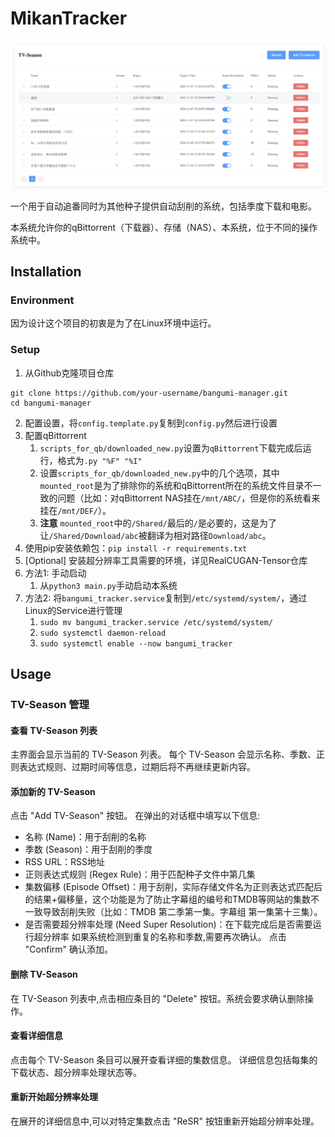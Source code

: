 # MikanTracker

![](templates/example.png)

一个用于自动追番同时为其他种子提供自动刮削的系统，包括季度下载和电影。

本系统允许你的qBittorrent（下载器）、存储（NAS）、本系统，位于不同的操作系统中。

## Installation

### Environment

因为设计这个项目的初衷是为了在Linux环境中运行。

### Setup

1. 从Github克隆项目仓库
```
git clone https://github.com/your-username/bangumi-manager.git
cd bangumi-manager
```
2. 配置设置，将`config.template.py`复制到`config.py`然后进行设置
3. 配置qBittorrent
    1. `scripts_for_qb/downloaded_new.py`设置为`qBittorrent`下载完成后运行，格式为`.py "%F" "%I"`
    2. 设置`scripts_for_qb/downloaded_new.py`中的几个选项，其中`mounted_root`是为了排除你的系统和qBittorrent所在的系统文件目录不一致的问题（比如：对qBittorrent NAS挂在`/mnt/ABC/`，但是你的系统看来 挂在`/mnt/DEF/`）。
    3. **注意** `mounted_root`中的`/Shared/`最后的`/`是必要的，这是为了让`/Shared/Download/abc`被翻译为相对路径`Download/abc`。
4. 使用pip安装依赖包：`pip install -r requirements.txt`
5. \[Optional\] 安装超分辨率工具需要的环境，详见RealCUGAN-Tensor仓库
6. 方法1: 手动启动
    1. 从`python3 main.py`手动启动本系统
7. 方法2: 将`bangumi_tracker.service`复制到`/etc/systemd/system/`，通过Linux的Service进行管理
    1. `sudo mv bangumi_tracker.service /etc/systemd/system/`
    2. `sudo systemctl daemon-reload`
    3. `sudo systemctl enable --now bangumi_tracker`

## Usage

### TV-Season 管理

####  查看 TV-Season 列表

主界面会显示当前的 TV-Season 列表。
每个 TV-Season 会显示名称、季数、正则表达式规则、过期时间等信息，过期后将不再继续更新内容。

#### 添加新的 TV-Season

点击 "Add TV-Season" 按钮。
在弹出的对话框中填写以下信息:
* 名称 (Name)：用于刮削的名称
* 季数 (Season)：用于刮削的季度
* RSS URL：RSS地址
* 正则表达式规则 (Regex Rule)：用于匹配种子文件中第几集
* 集数偏移 (Episode Offset)：用于刮削，实际存储文件名为正则表达式匹配后的结果+偏移量，这个功能是为了防止字幕组的编号和TMDB等网站的集数不一致导致刮削失败（比如：TMDB 第二季第一集。字幕组 第一集第十三集）。
* 是否需要超分辨率处理 (Need Super Resolution)：在下载完成后是否需要运行超分辨率
如果系统检测到重复的名称和季数,需要再次确认。
点击 "Confirm" 确认添加。

#### 删除 TV-Season

在 TV-Season 列表中,点击相应条目的 "Delete" 按钮。系统会要求确认删除操作。

#### 查看详细信息

点击每个 TV-Season 条目可以展开查看详细的集数信息。
详细信息包括每集的下载状态、超分辨率处理状态等。

#### 重新开始超分辨率处理

在展开的详细信息中,可以对特定集数点击 "ReSR" 按钮重新开始超分辨率处理。